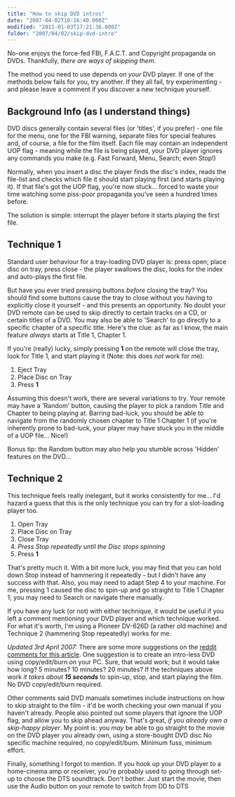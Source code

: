 ```yaml
---
title: "How to skip DVD intros"
date: "2007-04-02T10:16:40.000Z"
modified: "2011-01-03T17:21:36.000Z"
folder: "2007/04/02/skip-dvd-intro"
---
```


No-one enjoys the force-fed FBI, F.A.C.T. and Copyright propaganda on DVDs. Thankfully, _there are ways of skipping them_.

The method you need to use depends on _your_ DVD player. If one of the methods below fails for you, try another. If they all fail, try experimenting - and please leave a comment if you discover a new technique yourself.

## Background Info (as I understand things)

DVD discs generally contain several files (or 'titles', if you prefer) - one file for the menu, one for the FBI warning, separate files for special features and, of course, a file for the film itself. Each file may contain an independent UOP flag - meaning while the file is being played, your DVD player ignores any commands you make (e.g. Fast Forward, Menu, Search; even Stop!)

Normally, when you insert a disc the player finds the disc's index, reads the file-list and checks which file it should start playing first (and starts playing it). If that file's got the UOP flag, you're now stuck... forced to waste your time watching some piss-poor propaganda you've seen a hundred times before.

The solution is simple: interrupt the player before it starts playing the first file.

## Technique 1

Standard user behaviour for a tray-loading DVD player is: press open; place disc on tray, press close - the player swallows the disc, looks for the index and auto-plays the first file.

But have you ever tried pressing buttons _before_ closing the tray? You should find some buttons cause the tray to close without you having to explicitly close it yourself - and this presents an opportunity. No doubt your DVD remote can be used to skip directly to certain tracks on a CD, or certain titles of a DVD. You may also be able to 'Search' to go directly to a specific chapter of a specific title. Here's the clue: as far as I know, the main feature _always_ starts at Title 1, Chapter 1.

If you're (really) lucky, simply pressing **1** on the remote will close the tray, look for Title 1, and start playing it (Note: this does _not_ work for me):

1.  Eject Tray
2.  Place Disc on Tray
3.  Press **1**

Assuming this doesn't work, there are several variations to try. Your remote may have a 'Random' button, causing the player to pick a random Title and Chapter to being playing at. Barring bad-luck, you should be able to navigate from the randomly chosen chapter to Title 1 Chapter 1 (if you're inherently prone to bad-luck, your player may have stuck you in the middle of a UOP file... Nice!)

Bonus tip: the Random button may also help you stumble across 'Hidden' features on the DVD...

## Technique 2

This technique feels really inelegant, but it works consistently for me... I'd hazard a guess that this is the only technique you can try for a slot-loading player too.

1.  Open Tray
2.  Place Disc on Tray
3.  Close Tray
4.  _Press Stop repeatedly until the Disc stops spinning_
5.  Press **1**

That's pretty much it. With a bit more luck, you may find that you can hold down Stop instead of hammering it repeatedly - but I didn't have any success with that. Also, you may need to adapt Step 4 to your machine. For me, pressing 1 caused the disc to spin-up and go straight to Title 1 Chapter 1; you may need to Search or navigate there manually.

If you have any luck (or not) with either technique, it would be useful if you left a comment mentioning your DVD player and which technique worked. For what it's worth, I'm using a Pioneer DV-626D (a rather old machine) and Technique 2 (hammering Stop repeatedly) works for me.

_Updated 3rd April 2007:_ There are some more suggestions on the [reddit comments for this article](https://www.reddit.com/r/reddit.com/comments/1eqkx/how_to_skip_dvd_intros/). One suggestion is to create an intro-less DVD using copy/edit/burn on your PC. Sure, that would work; but it would take how long? 5 minutes? 10 minutes? 20 minutes? If the techniques above work _it takes about **15 seconds**_ to spin-up, stop, and start playing the film. No DVD copy/edit/burn required.

Other comments said DVD manuals sometimes include instructions on how to skip straight to the film - it'd be worth checking your own manual if you haven't already. People also pointed out some players that ignore the UOP flag, and allow you to skip ahead anyway. That's great, _if you already own a skip-happy player_. My point is: you _may_ be able to go straight to the movie on the DVD player you already own, using a store-bought DVD disc No specific machine required, no copy/edit/burn. Minimum fuss, minimum effort.

Finally, something I forgot to mention. If you hook up your DVD player to a home-cinema amp or receiver, you're probably used to going through set-up to choose the DTS soundtrack. Don't bother. Just start the movie, then use the Audio button on your remote to switch from DD to DTS
